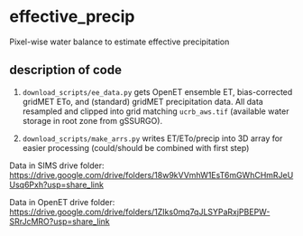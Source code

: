 # effective_precip
Pixel-wise water balance to estimate effective precipitation

## description of code

1. `download_scripts/ee_data.py` gets OpenET ensemble ET, bias-corrected gridMET ETo,
   and (standard) gridMET precipitation data. All data resampled and clipped into
   grid matching `ucrb_aws.tif` (available water storage in root zone from gSSURGO).

2. `download_scripts/make_arrs.py` writes ET/ETo/precip into 3D array for easier
   processing (could/should be combined with first step)

Data in SIMS drive folder: https://drive.google.com/drive/folders/18w9kVVmhW1EsT6mGWhCHmRJeUUsq6Pxh?usp=share_link

Data in OpenET drive folder: https://drive.google.com/drive/folders/1ZIks0mq7qJLSYPaRxjPBEPW-SRrJcMRO?usp=share_link
